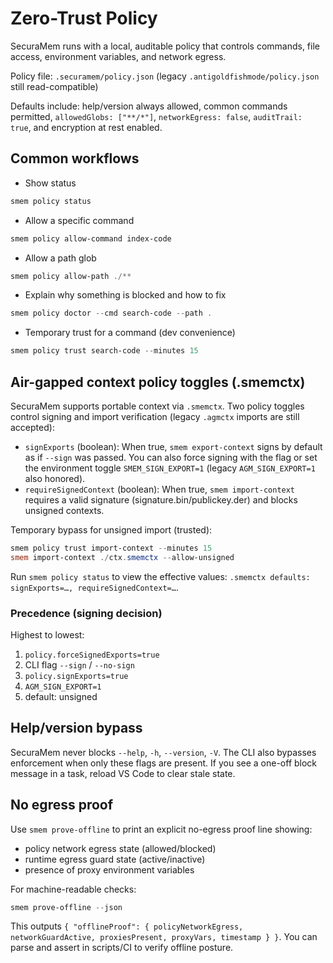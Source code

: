 # Zero-Trust Policy

SecuraMem runs with a local, auditable policy that controls commands, file access, environment variables, and network egress.

Policy file: `.securamem/policy.json` (legacy `.antigoldfishmode/policy.json` still read-compatible)

Defaults include: help/version always allowed, common commands permitted, `allowedGlobs: ["**/*"]`, `networkEgress: false`, `auditTrail: true`, and encryption at rest enabled.

## Common workflows

- Show status
```powershell
smem policy status
```

- Allow a specific command
```powershell
smem policy allow-command index-code
```

- Allow a path glob
```powershell
smem policy allow-path ./**
```

- Explain why something is blocked and how to fix
```powershell
smem policy doctor --cmd search-code --path .
```

- Temporary trust for a command (dev convenience)
```powershell
smem policy trust search-code --minutes 15
```

## Air-gapped context policy toggles (.smemctx)

SecuraMem supports portable context via `.smemctx`. Two policy toggles control signing and import verification (legacy `.agmctx` imports are still accepted):

- `signExports` (boolean): When true, `smem export-context` signs by default as if `--sign` was passed. You can also force signing with the flag or set the environment toggle `SMEM_SIGN_EXPORT=1` (legacy `AGM_SIGN_EXPORT=1` also honored).
- `requireSignedContext` (boolean): When true, `smem import-context` requires a valid signature (signature.bin/publickey.der) and blocks unsigned contexts.

Temporary bypass for unsigned import (trusted):
```powershell
smem policy trust import-context --minutes 15
smem import-context ./ctx.smemctx --allow-unsigned
```
Run `smem policy status` to view the effective values: `.smemctx defaults: signExports=…, requireSignedContext=…`.

### Precedence (signing decision)

Highest to lowest:
1. `policy.forceSignedExports=true`
2. CLI flag `--sign` / `--no-sign`
3. `policy.signExports=true`
4. `AGM_SIGN_EXPORT=1`
5. default: unsigned

## Help/version bypass
SecuraMem never blocks `--help`, `-h`, `--version`, `-V`. The CLI also bypasses enforcement when only these flags are present. If you see a one-off block message in a task, reload VS Code to clear stale state.

## No egress proof
Use `smem prove-offline` to print an explicit no-egress proof line showing:
- policy network egress state (allowed/blocked)
- runtime egress guard state (active/inactive)
- presence of proxy environment variables

For machine-readable checks:
```powershell
smem prove-offline --json
```
This outputs `{ "offlineProof": { policyNetworkEgress, networkGuardActive, proxiesPresent, proxyVars, timestamp } }`.
You can parse and assert in scripts/CI to verify offline posture.
